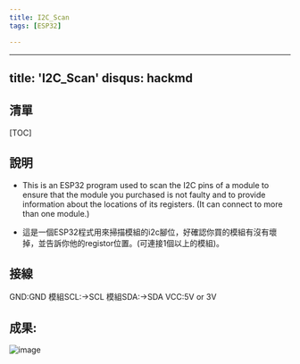 ```yaml
---
title: I2C_Scan
tags: [ESP32]

---
```


---
title: 'I2C_Scan'
disqus: hackmd
---
## 清單

[TOC]
## 說明
* This is an ESP32 program used to scan the I2C pins of a module to ensure that the module you purchased is not faulty and to provide information about the locations of its registers. (It can connect to more than one module.)
 
* 這是一個ESP32程式用來掃描模組的i2c腳位，好確認你買的模組有沒有壞掉，並告訴你他的registor位置。(可連接1個以上的模組)。

## 接線
GND:GND
模組SCL:->SCL
模組SDA:->SDA
VCC:5V or 3V

## 成果:
![image](https://hackmd.io/_uploads/ryb7J8Jgkg.png)
